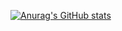 [![Anurag's GitHub stats](https://github-readme-stats.vercel.app/api?username=ericmwangii)](https://github.com/anuraghazra/github-readme-stats)


<!---
ericmwangii/ericmwangii is a ✨ special ✨ repository because its `README.md` (this file) appears on your GitHub profile.
You can click the Preview link to take a look at your changes.
--->
